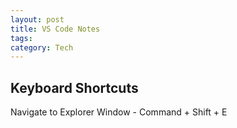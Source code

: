 ```yaml
---
layout: post
title: VS Code Notes
tags: 
category: Tech
---
```


## Keyboard Shortcuts

Navigate to Explorer Window - Command + Shift  + E  


